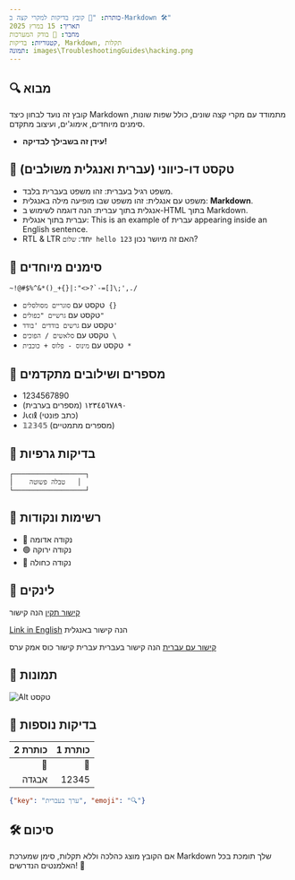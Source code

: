 ```yaml
---
כותרת: "📌 קובץ בדיקות למקרי קצה ב-Markdown 🛠️"
תאריך: 15 במרץ 2025
מחבר: 🤖 בודק המערכות
קטגוריות: בדיקות, Markdown, תקלות
תמונה: images\TroubleshootingGuides\hacking.png
---
```


## 🔍 מבוא
קובץ זה נועד לבחון כיצד Markdown מתמודד עם מקרי קצה שונים, כולל שפות שונות, סימנים מיוחדים, אימוג'ים, ועיצוב מתקדם.
- **עידן זה בשבילך לבדיקה!**

## 📝 טקסט דו-כיווני (עברית ואנגלית משולבים)
- משפט רגיל בעברית: זהו משפט בעברית בלבד.
- משפט עם אנגלית: זהו משפט שבו מופיעה מילה באנגלית: **Markdown**.
- אנגלית בתוך עברית: הנה דוגמה לשימוש ב-HTML בתוך Markdown.
- עברית בתוך אנגלית: This is an example of עברית appearing inside an English sentence.
- RTL & LTR יחד: `שלום hello 123` האם זה מיושר נכון?

## 🔣 סימנים מיוחדים
```markdown
~!@#$%^&*()_+{}|:"<>?`-=[]\;',./
```
- טקסט עם `סוגריים מסולסלים {}`
- טקסט עם `גרשיים "כפולים"`
- טקסט עם `גרשים בודדים 'בודד'`
- טקסט עם `סלאשים / הפוכים \`
- טקסט עם `מינוס - פלוס + כוכבית *`

## 🧮 מספרים ושילובים מתקדמים
- 1234567890
- ١٢٣٤٥٦٧٨٩٠ (מספרים בערבית)
- 𐑓𐑧𐑤𐑦𐑙 (כתב פונטי)
- 𝟙𝟚𝟛𝟜𝟝 (מספרים מתמטיים)

## 🎨 בדיקות גרפיות
```plaintext
┌──────────────────┐
│    טבלה פשוטה   │
└──────────────────┘
```

## 📌 רשימות ונקודות
- 🔴 נקודה אדומה
- 🟢 נקודה ירוקה
- 🔵 נקודה כחולה

## 🔗 לינקים
[קישור תקין](https://example.com) הנה קישור 

[Link in English](https://example.com/english-link) הנה קישור באנגלית


[קישור עם עברית](https://example.com/שלום) הנה קישור בעברית
עברית קישור כוס אמק ערס
## 📸 תמונות
![Alt טקסט](https://via.placeholder.com/150 "תמונה לבדיקה")

## 🧩 בדיקות נוספות
| כותרת 2 | כותרת 1 |
|---------:|--------:|
| 🎃       | 🖖       |
| אבגדה   | 12345   |

```json
{"key": "ערך בעברית", "emoji": "🔍"}
```

## 🛠️ סיכום
אם הקובץ מוצג כהלכה וללא תקלות, סימן שמערכת Markdown שלך תומכת בכל האלמנטים הנדרשים! 🚀
